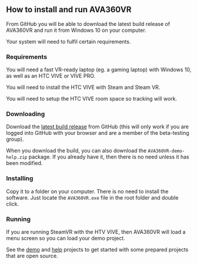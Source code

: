 ## How to install and run AVA360VR

From GitHub you will be able to download the latest build release of AVA360VR and run it from Windows 10 on your computer.

Your system will need to fulfil certain requirements.

### Requirements

You will need a fast VR-ready laptop (eg. a gaming laptop) with Windows 10, as well as an HTC VIVE or VIVE PRO.

You will need to install the HTC VIVE with Steam and Steam VR. 

You will need to setup the HTC VIVE room space so tracking will work.

### Downloading

Download the [latest build release](https://github.com/BigSoftVideo/AVA360VR-beta-testing/releases) from GitHub (this will only work if you are logged into GitHub with your browser and are a member of the beta-testing group). 

When you download the build, you can also download the `AVA360VR-demo-help.zip` package. If you already have it, then there is no need unless it has been modified.

### Installing

Copy it to a folder on your computer. There is no need to install the software. Just locate the `AVA360VR.exe` file in the root folder and double click.

### Running

If you are running SteamVR with the HTV VIVE, then AVA360VR will load a menu screen so you can load your demo project.

See the [demo](demo.md) and [help](help.md) projects to get started with some prepared projects that are open source.